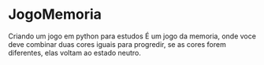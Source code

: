 # JogoMemoria
Criando um jogo em python para estudos
É um jogo da memoria, onde voce deve combinar duas cores iguais para progredir, se as cores forem diferentes, elas voltam ao estado neutro.
